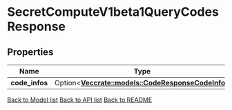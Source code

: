 # SecretComputeV1beta1QueryCodesResponse

## Properties

Name | Type | Description | Notes
------------ | ------------- | ------------- | -------------
**code_infos** | Option<[**Vec<crate::models::CodeResponseCodeInfo>**](Code_response_code_info.md)> |  | [optional]

[Back to Model list](../README.md#documentation-for-models) [Back to API list](../README.md#documentation-for-api-endpoints) [Back to README](../README.md)


